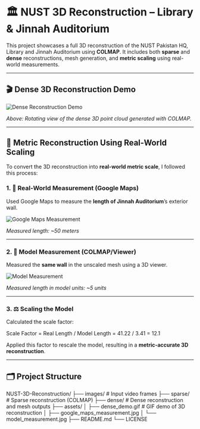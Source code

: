# 🏛️ NUST 3D Reconstruction – Library & Jinnah Auditorium

This project showcases a full 3D reconstruction of the NUST Pakistan HQ, Library and Jinnah Auditorium using **COLMAP**. It includes both **sparse** and **dense** reconstructions, mesh generation, and **metric scaling** using real-world measurements.

---

## 🎬 Dense 3D Reconstruction Demo

![Dense Reconstruction Demo](demo.gif)

*Above: Rotating view of the dense 3D point cloud generated with COLMAP.*

---

## 📏 Metric Reconstruction Using Real-World Scaling

To convert the 3D reconstruction into **real-world metric scale**, I followed this process:

### 1. 📐 Real-World Measurement (Google Maps)

Used Google Maps to measure the **length of Jinnah Auditorium**’s exterior wall.

![Google Maps Measurement](assets/google_maps_measurement.jpg)

*Measured length: ~50 meters*

---

### 2. 🧱 Model Measurement (COLMAP/Viewer)

Measured the **same wall** in the unscaled mesh using a 3D viewer.

![Model Measurement](assets/model_measurement.jpg)

*Measured length in model units: ~5 units*

---

### 3. ⚖️ Scaling the Model

Calculated the scale factor:

Scale Factor = Real Length / Model Length = 41.22 / 3.41 = 12.1

Applied this factor to rescale the model, resulting in a **metric-accurate 3D reconstruction**.

---

## 🗂️ Project Structure

NUST-3D-Reconstruction/
├── images/ # Input video frames
├── sparse/ # Sparse reconstruction (COLMAP)
├── dense/ # Dense reconstruction and mesh outputs
├── assets/
│ ├── dense_demo.gif # GIF demo of 3D reconstruction
│ ├── google_maps_measurement.jpg
│ └── model_measurement.jpg
├── README.md
└── LICENSE
